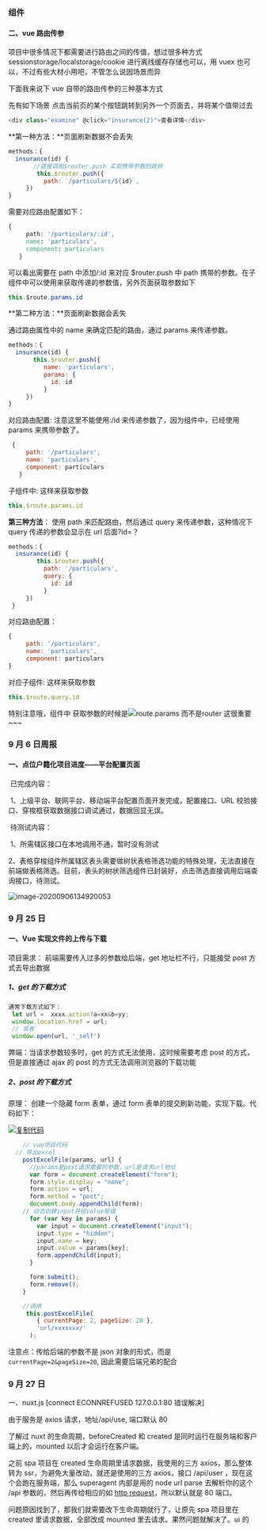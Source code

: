 ### 组件

#### 二、vue 路由传参

项目中很多情况下都需要进行路由之间的传值，想过很多种方式 sessionstorage/localstorage/cookie 进行离线缓存存储也可以，用 vuex 也可以，不过有些大材小用吧，不管怎么说因场景而异

下面我来说下 vue 自带的路由传参的三种基本方式

先有如下场景 点击当前页的某个按钮跳转到另外一个页面去，并将某个值带过去

```csharp
<div class="examine" @click="insurance(2)">查看详情</div>
```

**第一种方法：**页面刷新数据不会丢失

```javascript
methods：{
  insurance(id) {
       //直接调用$router.push 实现携带参数的跳转
        this.$router.push({
          path: `/particulars/${id}`,
     })
}
```

需要对应路由配置如下：

```css
{
     path: '/particulars/:id',
     name: 'particulars',
     component: particulars
   }
```

可以看出需要在 path 中添加/:id 来对应 \$router.push 中 path 携带的参数。在子组件中可以使用来获取传递的参数值，另外页面获取参数如下

```csharp
this.$route.params.id
```

**第二种方法：**页面刷新数据会丢失

通过路由属性中的 name 来确定匹配的路由，通过 params 来传递参数。

```javascript
methods：{
  insurance(id) {
       this.$router.push({
          name: 'particulars',
          params: {
            id: id
          }
     })
}
```

对应路由配置: 注意这里不能使用:/id 来传递参数了，因为组件中，已经使用 params 来携带参数了。

```javascript
 {
     path: '/particulars',
     name: 'particulars',
     component: particulars
   }
```

子组件中: 这样来获取参数

```javascript
this.$route.params.id
```

**第三种方法**： 使用 path 来匹配路由，然后通过 query 来传递参数，这种情况下 query 传递的参数会显示在 url 后面?id=？

```javascript
methods：{
  insurance(id) {
        this.$router.push({
          path: '/particulars',
          query: {
            id: id
          }
     })
 }
```

对应路由配置：

```javascript
{
     path: '/particulars',
     name: 'particulars',
     component: particulars
}
```

对应子组件: 这样来获取参数

```javascript
this.$route.query.id
```

特别注意哦，组件中 获取参数的时候是![route.params 而不是](https://math.jianshu.com/math?formula=route.params%20%E8%80%8C%E4%B8%8D%E6%98%AF)router 这很重要~~~

### 9 月 6 日周报

#### 一、点位户籍化项目进度——平台配置页面

​ 已完成内容：

​ 1、上级平台、联网平台、移动端平台配置页面开发完成，配置接口、URL 校验接口、穿梭框获取数据接口调试通过，数据回显无误。

​ 待测试内容：

​ 1、所需辖区接口在本地调用不通，暂时没有测试

​ 2、表格穿梭组件所属辖区表头需要做树状表格筛选功能的特殊处理，无法直接在前端做表格筛选。目前，表头的树状筛选组件已封装好，点击筛选直接调用后端查询接口，待测试。

![image-20200906134920053](C:\Users\liuchenxi\AppData\Roaming\Typora\typora-user-images\image-20200906134920053.png)

### 9 月 25 日

#### 一、Vue 实现文件的上传与下载

项目需求： 前端需要传入过多的参数给后端，get 地址栏不行，只能接受 post 方式去导出数据

##### 1、get 的下载方式

```javascript
通常下载方式如下：
 let url =  xxxx.action?a=xx&b=yy;
 window.location.href = url;
 // 或者
 window.open(url, '_self')
```

弊端：当请求参数较多时，get 的方式无法使用，这时候需要考虑 post 的方式，但是直接通过 ajax 的 post 的方式无法调用浏览器的下载功能

##### 2、post 的下载方式

原理： 创建一个隐藏 form 表单，通过 form 表单的提交刷新功能，实现下载。代码如下：

[![复制代码](https://common.cnblogs.com/images/copycode.gif)](<javascript:void(0);>)

```javascript
    // vue项目代码
  // 导出excel
    postExcelFile(params, url) {
      //params是post请求需要的参数，url是请求url地址
      var form = document.createElement("form");
      form.style.display = "none";
      form.action = url;
      form.method = "post";
      document.body.appendChild(form);
    // 动态创建input并给value赋值
      for (var key in params) {
        var input = document.createElement("input");
        input.type = "hidden";
        input.name = key;
        input.value = params[key];
        form.appendChild(input);
      }

      form.submit();
      form.remove();
    }

    //调用
     this.postExcelFile(
        { currentPage: 2, pageSize: 20 },
        'url/xxxxxxx/'
      );
```

注意点：传给后端的参数不是 json 对象的形式，而是 `currentPage=2&pageSize=20`, 因此需要后端兄弟的配合

### 9 月 27 日

一、nuxt.js [connect ECONNREFUSED 127.0.0.1:80 错误解决]

由于服务是 axios 请求，地址/api/use, 端口默认 80

了解过 nuxt 的生命周期，beforeCreated 和 created 是同时运行在服务端和客户端上的，mounted 以后才会运行在客户端。

之前 spa 项目在 created 生命周期里请求数据，我使用的三方 axios，那么整体转为 ssr，为避免大量改动，就还是使用的三方 axios，接口 /api/user ，现在这个会跑在服务端，那么 superagent 内部是用的 node url parse 去解析你的这个 /api 参数的，然后再传给相应的如 [http request](http://nodejs.cn/api/http.html#http_http_request_options_callback)，所以默认就是 80 端口。

问题原因找到了，那我们就需要改下生命周期就行了，让原先 spa 项目里在 created 里请求数据，全部改成 mounted 里去请求。果然问题就解决了。ui 的
